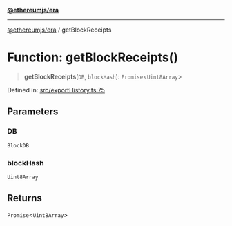 [**@ethereumjs/era**](../README.md)

***

[@ethereumjs/era](../README.md) / getBlockReceipts

# Function: getBlockReceipts()

> **getBlockReceipts**(`DB`, `blockHash`): `Promise`\<`Uint8Array`\>

Defined in: [src/exportHistory.ts:75](https://github.com/Dargon789/ethereumjs-monorepo/blob/master/packages/era/src/exportHistory.ts#L75)

## Parameters

### DB

`BlockDB`

### blockHash

`Uint8Array`

## Returns

`Promise`\<`Uint8Array`\>
